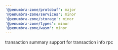 ```yaml
---
'@penumbra-zone/protobuf': major
'@penumbra-zone/services': minor
'@penumbra-zone/storage': minor
'@penumbra-zone/types': minor
'@penumbra-zone/wasm': minor
---
```


transaction summary support for transaction info rpc
